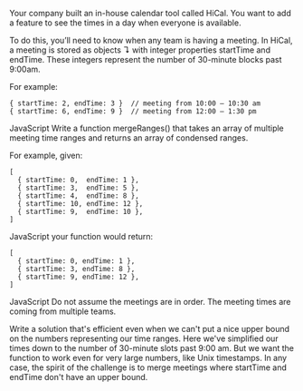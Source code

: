 Your company built an in-house calendar tool called HiCal. You want to add a feature to see the times in a day when everyone is available.

To do this, you’ll need to know when any team is having a meeting. In HiCal, a meeting is stored as objects ↴ with integer properties startTime and endTime. These integers represent the number of 30-minute blocks past 9:00am.

For example:
```
{ startTime: 2, endTime: 3 }  // meeting from 10:00 – 10:30 am
{ startTime: 6, endTime: 9 }  // meeting from 12:00 – 1:30 pm
```

JavaScript
Write a function mergeRanges() that takes an array of multiple meeting time ranges and returns an array of condensed ranges.

For example, given:
```
[
  { startTime: 0,  endTime: 1 },
  { startTime: 3,  endTime: 5 },
  { startTime: 4,  endTime: 8 },
  { startTime: 10, endTime: 12 },
  { startTime: 9,  endTime: 10 },
]
```

JavaScript
your function would return:

```
[
  { startTime: 0, endTime: 1 },
  { startTime: 3, endTime: 8 },
  { startTime: 9, endTime: 12 },
]
```

JavaScript
Do not assume the meetings are in order. The meeting times are coming from multiple teams.

Write a solution that's efficient even when we can't put a nice upper bound on the numbers representing our time ranges. Here we've simplified our times down to the number of 30-minute slots past 9:00 am. But we want the function to work even for very large numbers, like Unix timestamps. In any case, the spirit of the challenge is to merge meetings where startTime and endTime don't have an upper bound.